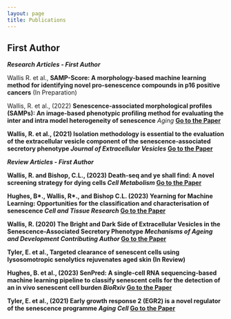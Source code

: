 ```yaml
---
layout: page
title: Publications
---
```

## First Author
**_Research Articles - First Author_**

Wallis R. et al., **SAMP-Score: A morphology-based machine learning method for identifying novel pro-senescence compounds in p16 positive cancers** (In Preparation)

Wallis, R. et al., (2022) **Senescence-associated morphological profiles (SAMPs): An image-based phenotypic profiling method for evaluating the inter and intra model heterogeneity of senescence** _Aging_  <strong><a href="https://pubmed.ncbi.nlm.nih.gov/35580013/">Go to the Paper</a>

Wallis, R. et al., (2021) **Isolation methodology is essential to the evaluation of the extracellular vesicle component of the senescence‐associated secretory phenotype** _Journal of Extracellular Vesicles_   <strong><a href="https://pubmed.ncbi.nlm.nih.gov/33659050/">Go to the Paper</a>

**_Review Articles - First Author_**

Wallis, R. and Bishop, C.L., (2023) **Death-seq and ye shall find: A novel screening strategy for dying cells** _Cell Metabolism_ <strong><a href="https://pubmed.ncbi.nlm.nih.gov/37793342/">Go to the Paper</a>

Hughes, B*., Wallis, R*., and Bishop C.L. (2023) **Yearning for Machine Learning: Opportunities for the classification and characterisation of senescence** _Cell and Tissue Research_ <strong><a href="https://pubmed.ncbi.nlm.nih.gov/37016180/">Go to the Paper</a>

Wallis, R. (2020)  **The Bright and Dark Side of Extracellular Vesicles in the Senescence-Associated Secretory Phenotype** _Mechanisms of Ageing and Development_ 
**_Contributing Author_** <strong><a href="https://pubmed.ncbi.nlm.nih.gov/32461143/">Go to the Paper</a>

Tyler, E. et al., **Targeted clearance of senescent cells using lysosomotropic senolytics rejuvenates aged skin** (In Review)

Hughes, B. et al., (2023) **SenPred: A single-cell RNA sequencing-based machine learning pipeline to classify senescent cells for the detection of an in vivo senescent cell burden** _BioRxiv_  <strong><a href="https://www.biorxiv.org/content/10.1101/2023.10.23.563515v1/">Go to the Paper</a> 

Tyler, E. et al., (2021) **Early growth response 2 (EGR2) is a novel regulator of the senescence programme** _Aging Cell_ <strong><a href="https://pubmed.ncbi.nlm.nih.gov/33547862/">Go to the Paper</a>
